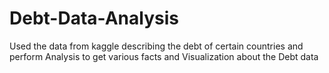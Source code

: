 # Debt-Data-Analysis
Used the data from kaggle describing the debt of certain countries and perform Analysis to get various facts and Visualization about the Debt data
